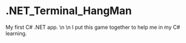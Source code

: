 # .NET_Terminal_HangMan

My first C# .NET app. \n
\n
I put this game together to help me in my C# learning. 
